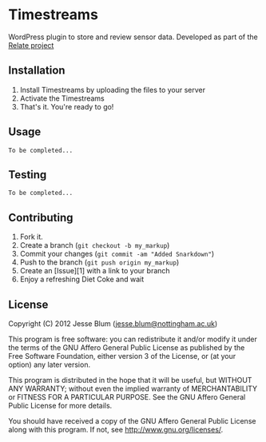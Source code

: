 Timestreams
=============

WordPress plugin to store and review sensor data. Developed as part of the [Relate project](http://horizab1.miniserver.com/relate/)

Installation
-----------

1. Install Timestreams by uploading the files to your server
2. Activate the Timestreams
3. That's it. You're ready to go!


Usage
-----

    To be completed...


Testing
-------

    To be completed...


Contributing
------------

1. Fork it.
2. Create a branch (`git checkout -b my_markup`)
3. Commit your changes (`git commit -am "Added Snarkdown"`)
4. Push to the branch (`git push origin my_markup`)
5. Create an [Issue][1] with a link to your branch
6. Enjoy a refreshing Diet Coke and wait

License
------------
Copyright (C) 2012  Jesse Blum (jesse.blum@nottingham.ac.uk)

This program is free software: you can redistribute it and/or modify
it under the terms of the GNU Affero General Public License as
published by the Free Software Foundation, either version 3 of the
License, or (at your option) any later version.

This program is distributed in the hope that it will be useful,
but WITHOUT ANY WARRANTY; without even the implied warranty of
MERCHANTABILITY or FITNESS FOR A PARTICULAR PURPOSE.  See the
GNU Affero General Public License for more details.

You should have received a copy of the GNU Affero General Public License
along with this program.  If not, see <http://www.gnu.org/licenses/>.
